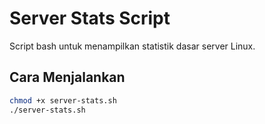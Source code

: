 # Server Stats Script

Script bash untuk menampilkan statistik dasar server Linux.

## Cara Menjalankan

```bash
chmod +x server-stats.sh
./server-stats.sh

